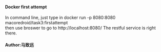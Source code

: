 #### Docker first attempt
In command line, just type in docker run -p 8080:8080 macoredroid/task3:firstattempt<br>
then use broswer to go to http://localhost:8080/
The restful service is right there.
#### Author:马致远